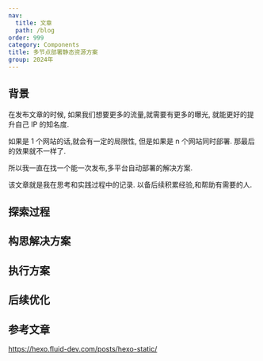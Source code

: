 ```yaml
---
nav:
  title: 文章
  path: /blog
order: 999
category: Components
title: 多节点部署静态资源方案
group: 2024年
---
```


## 背景

在发布文章的时候, 如果我们想要更多的流量,就需要有更多的曝光, 就能更好的提升自己 IP 的知名度.

如果是 1 个网站的话,就会有一定的局限性, 但是如果是 n 个网站同时部署. 那最后的效果就不一样了.

所以我一直在找一个能一次发布,多平台自动部署的解决方案.

该文章就是我在思考和实践过程中的记录. 以备后续积累经验,和帮助有需要的人.

## 探索过程

## 构思解决方案

## 执行方案

## 后续优化

## 参考文章

<https://hexo.fluid-dev.com/posts/hexo-static/>
